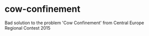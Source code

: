 # cow-confinement
Bad solution to the problem 'Cow Confinement' from Central Europe Regional Contest 2015
